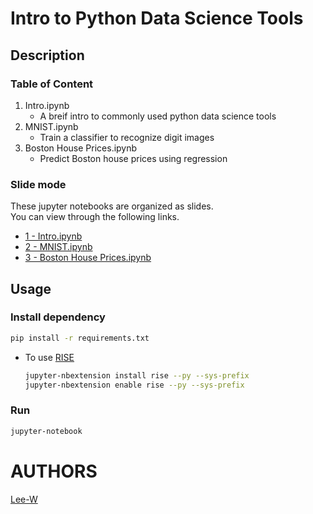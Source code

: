 # Intro to Python Data Science Tools

## Description

### Table of Content
1. Intro.ipynb
	- A breif intro to commonly used python data science tools
2. MNIST.ipynb
	- Train a classifier to recognize digit images
3. Boston House Prices.ipynb
	- Predict Boston house prices using regression

### Slide mode
These jupyter notebooks are organized as slides.  
You can view through the following links.

- [1 - Intro.ipynb](https://nbviewer.jupyter.org/format/slides/github/Lee-W/Intro_to_Python_Data_Science_Tools/blob/master/1%20-%20Intro.ipynb#/)
- [2 - MNIST.ipynb](https://nbviewer.jupyter.org/format/slides/github/Lee-W/Intro_to_Python_Data_Science_Tools/blob/master/2%20-%20MNIST.ipynb#/)
- [3 - Boston House Prices.ipynb](https://nbviewer.jupyter.org/format/slides/github/Lee-W/Intro_to_Python_Data_Science_Tools/blob/master/3%20-%20Boston%20House%20Prices.ipynb#/)

## Usage

### Install dependency
```sh
pip install -r requirements.txt
```

- To use [RISE](https://github.com/damianavila/RISE)

	```sh
	jupyter-nbextension install rise --py --sys-prefix
	jupyter-nbextension enable rise --py --sys-prefix
	```

### Run
```sh
jupyter-notebook
```

# AUTHORS
[Lee-W](https://github.com/Lee-W/)